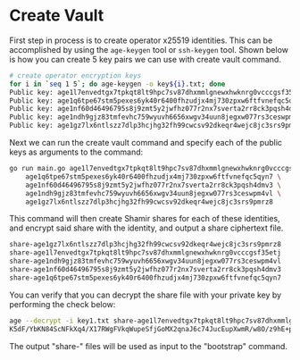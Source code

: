 # Create Vault

First step in process is to create operator x25519 identities.  This can be accomplished
by using the `age-keygen` tool or `ssh-keygen` tool.  Shown below is how you can create
5 key pairs we can use with create vault command.

```bash
# create operator encryption keys
for i in `seq 1 5`; do age-keygen -o key${i}.txt; done
Public key: age1l7envedtgx7tpkqt8lt9hpc7sv87dhxmmlgnewxhwknrg0vcccgsf35etj
Public key: age1q6tpe67stm5pexes6yk40r6400fhzudjx4mj730zpxw6ftfvnefqc5qyn7
Public key: age1nf60d46496795s8j9zmt5y2jwfhz077r2nx7sverta2rr8ck3pqsh4dmv3
Public key: age1ndh9gjz83tmfevhc759wyuvh6656xwgv34uun8jegxw077rs3ceswpm4vl
Public key: age1gz7lx6ntlszz7dlp3hcjhg32fh99cwcsv92dkeqr4wejc8jc3srs9pmrz8
```

Next we can run the create vault command and specify each of the public keys as arguments to the command:

```bash
go run main.go age1l7envedtgx7tpkqt8lt9hpc7sv87dhxmmlgnewxhwknrg0vcccgsf35etj \
    age1q6tpe67stm5pexes6yk40r6400fhzudjx4mj730zpxw6ftfvnefqc5qyn7 \
    age1nf60d46496795s8j9zmt5y2jwfhz077r2nx7sverta2rr8ck3pqsh4dmv3 \
    age1ndh9gjz83tmfevhc759wyuvh6656xwgv34uun8jegxw077rs3ceswpm4vl \
    age1gz7lx6ntlszz7dlp3hcjhg32fh99cwcsv92dkeqr4wejc8jc3srs9pmrz8
```

This command will then create Shamir shares for each of these identities, and encrypt said share with
the identity, and output a share ciphertext file.

```bash
share-age1gz7lx6ntlszz7dlp3hcjhg32fh99cwcsv92dkeqr4wejc8jc3srs9pmrz8
share-age1l7envedtgx7tpkqt8lt9hpc7sv87dhxmmlgnewxhwknrg0vcccgsf35etj
share-age1ndh9gjz83tmfevhc759wyuvh6656xwgv34uun8jegxw077rs3ceswpm4vl
share-age1nf60d46496795s8j9zmt5y2jwfhz077r2nx7sverta2rr8ck3pqsh4dmv3
share-age1q6tpe67stm5pexes6yk40r6400fhzudjx4mj730zpxw6ftfvnefqc5qyn7
```

You can verify that you can decrypt the share file with your private key by performing the
check below: 

```bash
age --decrypt -i key1.txt share-age1l7envedtgx7tpkqt8lt9hpc7sv87dhxmmlgnewxhwknrg0vcccgsf35etj
K5dF/YbKN84ScNFkXq4/X17RWgFVkqWupeSfjGoMX2qnaJ6c74JucEupXwmR/w8O/z9hE+psIe246r/9tnLCxrNTsXhY8Uu4zZSy
```

The output "share-" files will be used as input to the "bootstrap" command.
